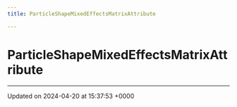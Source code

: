 ```yaml
---
title: ParticleShapeMixedEffectsMatrixAttribute

---
```


# ParticleShapeMixedEffectsMatrixAttribute





-------------------------------

Updated on 2024-04-20 at 15:37:53 +0000